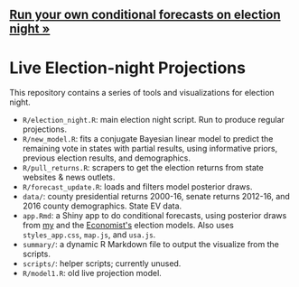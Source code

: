 ## [Run your own conditional forecasts on election night &raquo;](https://corymccartan.github.io/2020/11/election-night)

# Live Election-night Projections

This repository contains a series of tools and visualizations for election night.

* `R/election_night.R`: main election night script. Run to produce regular projections.
* `R/new_model.R`: fits a conjugate Bayesian linear model to predict the remaining vote
  in states with partial results, using informative priors, previous election results,
  and demographics. 
* `R/pull_returns.R`: scrapers to get the election returns from state websites &
  news outlets.
* `R/forecast_update.R`: loads and filters model posterior draws.
* `data/`: county presidential returns 2000-16, senate returns 2012-16, and
  2016 county demographics.  State EV data.
* `app.Rmd`: a Shiny app to do conditional forecasts, using posterior draws from
  [my](https://corymccartan.github.io/projects/president-20/) and the
  [Economist's](https://projects.economist.com/us-2020-forecast/president)
  election models.  Also uses `styles_app.css`, `map.js`, and `usa.js`.
* `summary/`: a dynamic R Markdown file to output the visualize from the scripts.
* `scripts/`: helper scripts; currently unused.
* `R/model1.R`: old live projection model.

